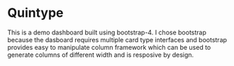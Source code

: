 # Quintype

This is a demo dashboard built using bootstrap-4. I chose bootstrap because the dasboard requires multiple card type interfaces and bootstrap provides easy to manipulate column framework which can be used to generate columns of different width and is resposive by design.


